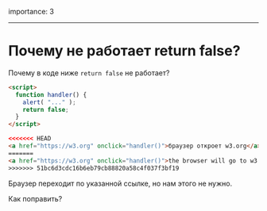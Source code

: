 importance: 3

---

# Почему не работает return false?

Почему в коде ниже `return false` не работает?

```html autorun run
<script>
  function handler() {
    alert( "..." );
    return false;
  }
</script>

<<<<<<< HEAD
<a href="https://w3.org" onclick="handler()">браузер откроет w3.org</a>
=======
<a href="https://w3.org" onclick="handler()">the browser will go to w3.org</a>
>>>>>>> 51bc6d3cdc16b6eb79cb88820a58c4f037f3bf19
```

Браузер переходит по указанной ссылке, но нам этого не нужно.

Как поправить?
